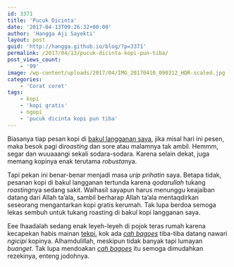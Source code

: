 ```yaml
---
id: 3371
title: 'Pucuk Dicinta'
date: '2017-04-13T09:26:32+00:00'
author: 'Hangga Aji Sayekti'
layout: post
guid: 'http://hangga.github.io/blog/?p=3371'
permalink: /2017/04/13/pucuk-dicinta-kopi-pun-tiba/
post_views_count:
    - '99'
image: /wp-content/uploads/2017/04/IMG_20170410_090312_HDR-scaled.jpg
categories:
    - 'Corat coret'
tags:
    - kopi
    - 'kopi gratis'
    - ngopi
    - 'pucuk dicinta kopi pun tiba'
---
```


Biasanya tiap pesan kopi di [bakul langganan saya](http://kopirelocoffee.com/), jika misal hari ini pesen, maka besok pagi di*roasting* dan sore atau malamnya tak ambil. Hemmm, segar dan wuuaaangi sekali sodara-sodara. Karena selain dekat, juga memang kopinya enak terutama *robusta*nya.

Tapi pekan ini benar-benar menjadi masa *urip prihatin* saya. Betapa tidak, pesanan kopi di bakul langganan tertunda karena *qodarullah* tukang *roasting*nya sedang sakit. Walhasil sayapun harus menunggu keajaiban datang dari Allah ta’ala, sambil berharap Allah ta’ala mentaqdirkan seseorang mengantarkan kopi gratis kerumah. Tak lupa berdoa semoga lekas sembuh untuk tukang roasting di bakul kopi langganan saya.

Eee lhaadalah sedang enak leyeh-leyeh di pojok teras rumah karena kecapekan habis mainan [tekpi](https://www.google.co.id/webhp?sourceid=chrome-instant&ion=1&espv=2&ie=UTF-8#q=tekpi), kok ada [*cah bagoes*](https://bimalizer.wordpress.com/) tiba-tiba datang nawari *ngicipi* kopinya. Alhamdulillah, meskipun tidak banyak tapi lumayan *buanget*. Tak lupa mendoakan [*cah bagoes*](https://bimalizer.wordpress.com/) itu semoga dimudahkan rezekinya, enteng jodohnya.